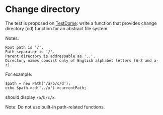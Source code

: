 # Change directory
The test is proposed on [TestDome](https://www.testdome.com/questions/php/path/7265): write a function that provides
change directory (cd) function for an abstract file system.

Notes:

    Root path is '/'.
    Path separator is '/'.
    Parent directory is addressable as '..'.
    Directory names consist only of English alphabet letters (A-Z and a-z).

For example:

    $path = new Path('/a/b/c/d');
    echo $path->cd('../x')->currentPath;

should display `/a/b/c/x`.

Note: Do not use built-in path-related functions.